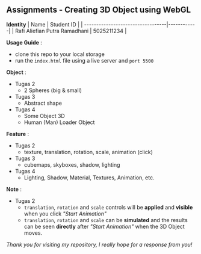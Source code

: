 ## Assignments - Creating 3D Object using WebGL

**Identity**
| Name                              | Student ID |
| ----------------------------------|------------|
| Rafi Aliefian Putra Ramadhani     | 5025211234 | 

**Usage Guide** : 
- clone this repo to your local storage
- run the `index.html` file using a live server and `port 5500`

**Object** : 
- Tugas 2
   - 2 Spheres (big & small)
- Tugas 3 
   - Abstract shape 
- Tugas 4
   - Some Object 3D
   - Human (Man) Loader Object

**Feature** : 
- Tugas 2
   - texture, translation, rotation, scale, animation (click)
- Tugas 3
   - cubemaps, skyboxes, shadow, lighting
- Tugas 4
   - Lighting, Shadow, Material, Textures, Animation, etc.

**Note** : 
- Tugas 2 
    - `translation`, `rotation` and `scale` controls will be **applied** and **visible** when you click *"Start Animation"*
    - `translation`, `rotation` and `scale` can be **simulated** and the results can be seen **directly** after *"Start Animation"* when the 3D Object moves.

*Thank you for visiting my repository, I really hope for a response from you!*

